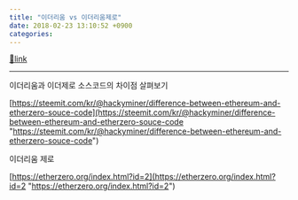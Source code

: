 ```yaml
---
title: "이더리움 vs 이더리움제로"
date: 2018-02-23 13:10:52 +0900
categories: 
---
```

[🔗link](http://www.mins01.com/mh/tech/read/1138)
***


이더리움과 이더제로 소스코드의 차이점 살펴보기

[https://steemit.com/kr/@hackyminer/difference-between-ethereum-and-etherzero-souce-code](https://steemit.com/kr/@hackyminer/difference-between-ethereum-and-etherzero-souce-code "https://steemit.com/kr/@hackyminer/difference-between-ethereum-and-etherzero-souce-code")  


이더리움 제로

[https://etherzero.org/index.html?id=2](https://etherzero.org/index.html?id=2 "https://etherzero.org/index.html?id=2")


